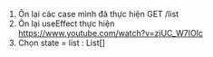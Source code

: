 1. Ôn lại các case mình đã thực hiện GET /list  
2. Ôn lại useEffect thực hiện  
https://www.youtube.com/watch?v=zjUC_W7IOIc  
3. Chọn state = list : List[]  

